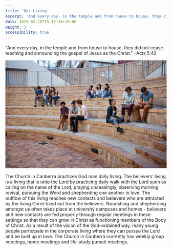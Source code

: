 ```yaml
---
title: 'Our Living'
excerpt: 'And every day, in the temple and from house to house, they did not cease teaching and announcing the gospel of Jesus as the Christ.'
date: 2019-02-28T15:15:34+10:00
weight: 3
accessibility: true
---
```


"And every day, in the temple and from house to house, they did not cease teaching and announcing the gospel of Jesus as the Christ." &ndash;Acts&nbsp;5:42

![Picture of believers enjoying Christ](/images/about/our_living_origin.jpg)

The Church in Canberra practices God man daily living. The believers’ living is a living that is unto the Lord by practicing daily walk with the Lord such as calling on the name of the Lord, praying unceasingly, observing morning revival, pursuing the Word and shepherding one another in love. The outflow of this living reaches new contacts and believers who are attracted by the living Christ lived out from the believers. Nourishing and shepherding amongst us often takes place at university campuses and homes - believers and new contacts are fed properly through regular meetings in these settings so that they can grow in Christ as functioning members of the Body of Christ. As a result of the vision of the God-ordained way, many young people participate in the corporate living where they can pursue the Lord and be built up in love. The Church in Canberra currently has weekly group meetings, home meetings and life-study pursuit meetings.
